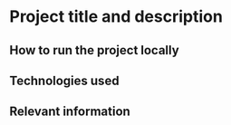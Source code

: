 # Project title and description

## How to run the project locally

## Technologies used

## Relevant information
